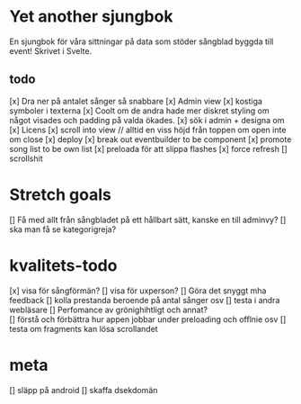 # Yet another sjungbok

En sjungbok för våra sittningar på data som stöder sångblad byggda till event! Skrivet i Svelte.

## todo

[x] Dra ner på antalet sånger så snabbare
[x] Admin view
[x] kostiga symboler i texterna
[x] Coolt om de andra hade mer diskret styling om något visades och padding på valda ökades.
[x] sök i admin + designa om
[x] Licens
[x] scroll into view // alltid en viss höjd från toppen om open inte om close
[x] deploy
[x] break out eventbuilder to be component
[x] promote song list to be own list
[x] preloada för att slippa flashes
[x] force refresh
[] scrollshit

# Stretch goals

[] Få med allt från sångbladet på ett hållbart sätt, kanske en till adminvy?
[] ska man få se kategorigreja?

# kvalitets-todo

[x] visa för sångförmän?
[] visa för uxperson?
[] Göra det snyggt mha feedback
[] kolla prestanda beroende på antal sånger osv
[] testa i andra webläsare
[] Perfomance av grönighihtligt och annat?  
[] förstå och förbättra hur appen jobbar under preloading och offlnie osv
[] testa om fragments kan lösa scrollandet

# meta

[] släpp på android
[] skaffa dsekdomän

